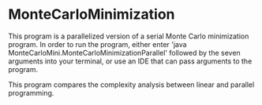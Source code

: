 # MonteCarloMinimization
This program is a parallelized version of a serial Monte Carlo minimization program. In order to run the program, either enter 'java MonteCarloMini.MonteCarloMinimizationParallel' followed by the seven arguments into your terminal, or use an IDE that can pass arguments to the program.

This program compares the complexity analysis between linear and parallel programming.
